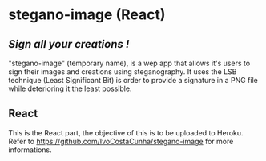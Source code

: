 # stegano-image (React)
## _Sign all your creations !_

"stegano-image" (temporary name), is a wep app that allows it's users to sign their images and creations using steganography.
It uses the LSB technique (Least Significant Bit) is order to provide a signature in a PNG file while deterioring it the least possible.

## React

This is the React part, the objective of this is to be uploaded to Heroku.
Refer to https://github.com/IvoCostaCunha/stegano-image for more informations.
